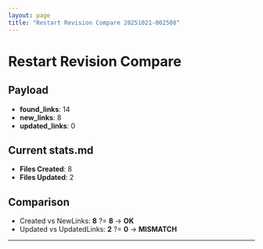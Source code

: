 ```yaml
---
layout: page
title: "Restart Revision Compare 20251021-002508"
---
```


# Restart Revision Compare

## Payload
- **found_links**: 14
- **new_links**: 8
- **updated_links**: 0

## Current stats.md
- **Files Created**: 8
- **Files Updated**: 2

## Comparison
- Created vs NewLinks: **8** ?= **8** → **OK**
- Updated vs UpdatedLinks: **2** ?= **0** → **MISMATCH**

---
